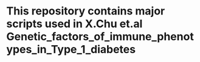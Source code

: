 # This repository contains major scripts used in X.Chu et.al Genetic_factors_of_immune_phenotypes_in_Type_1_diabetes
